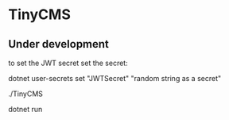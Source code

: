 # TinyCMS

## Under development

to set the JWT secret set the secret:

dotnet user-secrets set "JWTSecret" "random string as a secret"

./TinyCMS

dotnet run


